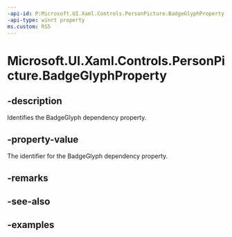 ```yaml
---
-api-id: P:Microsoft.UI.Xaml.Controls.PersonPicture.BadgeGlyphProperty
-api-type: winrt property
ms.custom: RS5
---
```

<!-- Property syntax.
public DependencyProperty BadgeGlyphProperty { get; }
-->

# Microsoft.UI.Xaml.Controls.PersonPicture.BadgeGlyphProperty


## -description

Identifies the BadgeGlyph dependency property.


## -property-value

The identifier for the BadgeGlyph dependency property.


## -remarks


## -see-also


## -examples


